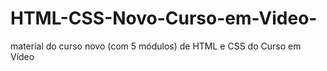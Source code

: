 # HTML-CSS-Novo-Curso-em-Video-
material do curso novo (com 5 módulos) de HTML e CSS do Curso em Vídeo
